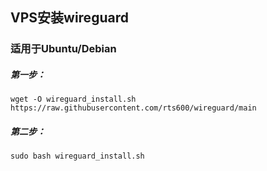 ## VPS安装wireguard
### 适用于Ubuntu/Debian

##### 第一步：
```
wget -O wireguard_install.sh https://raw.githubusercontent.com/rts600/wireguard/main
```
##### 第二步：
```
sudo bash wireguard_install.sh
```
